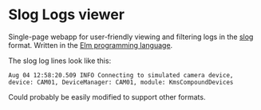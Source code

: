 # Slog Logs viewer

Single-page webapp for user-friendly viewing and filtering logs 
in the [slog](https://crates.io/crates/slog) format.
Written in the [Elm programming language](https://elm-lang.org/).

The slog log lines look like this:

`Aug 04 12:58:20.509 INFO Connecting to simulated camera device, device: CAM01, DeviceManager: CAM01, module: KmsCompoundDevices`

Could probably be easily modified to support other formats.
